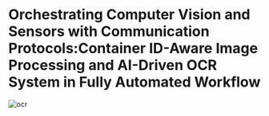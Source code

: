 # Orchestrating Computer Vision and Sensors with Communication Protocols:Container ID-Aware Image Processing and AI-Driven OCR System in Fully Automated Workflow
  
![ocr](https://github.com/user-attachments/assets/9caaa693-e331-4a22-8167-f23f593bcad1)
